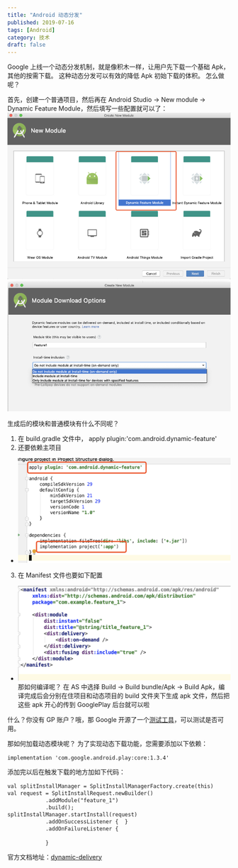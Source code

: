 ```yaml
---
title: "Android 动态分发"
published: 2019-07-16
tags: [Android]
category: 技术
draft: false
---
```


Google 上线一个动态分发机制，就是像积木一样，让用户先下载一个基础 Apk，其他的按需下载。
这种动态分发可以有效的降低 Apk 初始下载的体积。
怎么做呢？

首先，创建一个普通项目，然后再在 Android Studio -> New module -> Dynamic Feature Module，然后填写一些配置就可以了：
![image](./img.png)
![image](./img_1.png)

生成后的模块和普通模块有什么不同呢？
1. 在 build.gradle 文件中， apply plugin:'com.android.dynamic-feature'
2. 还要依赖主项目
-  ![image](./img_2.png)
3. 在 Manifest 文件也要如下配置
- ![image](./img_3.png)
  那如何编译呢？
  在 AS 中选择 Build -> Build bundle/Apk -> Build Apk，编译完成后会分别在住项目和动态项目的 build 文件夹下生成 apk 文件，然后把这些 apk 开心的传到 GooglePlay 后台就可以啦

什么？你没有 GP 账户？哦，那 Google 开源了一个[测试工具](https://github.com/google/bundletool)，可以测试是否可用。

那如何加载动态模块呢？
为了实现动态下载功能，您需要添加以下依赖：
````
implementation 'com.google.android.play:core:1.3.4'
````
添加完以后在触发下载的地方加如下代码：
````
val splitInstallManager = SplitInstallManagerFactory.create(this)
val request = SplitInstallRequest.newBuilder()
            .addModule("feature_1")
            .build();
splitInstallManager.startInstall(request)
            .addOnSuccessListener {  }
            .addOnFailureListener { 
                
            }
````
官方文档地址：[dynamic-delivery
](https://developer.android.com/studio/projects/dynamic-delivery)

